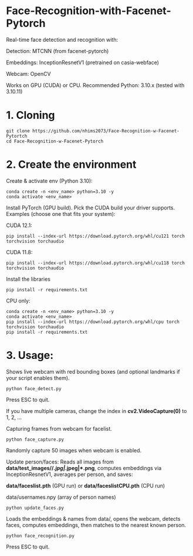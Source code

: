 # Face-Recognition-with-Facenet-Pytorch
Real-time face detection and recognition with:

Detection: MTCNN (from facenet-pytorch)

Embeddings: InceptionResnetV1 (pretrained on casia-webface)

Webcam: OpenCV

Works on GPU (CUDA) or CPU.
Recommended Python: 3.10.x (tested with 3.10.11)

# 1. Cloning
```
git clone https://github.com/nhims2073/Face-Recognition-w-Facenet-Pytortch
cd Face-Recognition-w-Facenet-Pytorch
```

# 2. Create the environment
Create & activate env (Python 3.10):
```
conda create -n <env_name> python=3.10 -y
conda activate <env_name>
```

Install PyTorch (GPU build). Pick the CUDA build your driver supports.
Examples (choose one that fits your system):

CUDA 12.1:
```
pip install --index-url https://download.pytorch.org/whl/cu121 torch torchvision torchaudio
```

CUDA 11.8:
```
pip install --index-url https://download.pytorch.org/whl/cu118 torch torchvision torchaudio
```

Install the libraries
```
pip install -r requirements.txt
```
CPU only:
```
conda create -n <env_name> python=3.10 -y
conda activate <env_name>
pip install --index-url https://download.pytorch.org/whl/cpu torch torchvision torchaudio
pip install -r requirements.txt
```

# 3. Usage:

Shows live webcam with red bounding boxes (and optional landmarks if your script enables them).
```
python face_detect.py
```
Press ESC to quit.

If you have multiple cameras, change the index in **cv2.VideoCapture(0)** to 1, 2, …

Capturing frames from webcam for facelist.
```
python face_capture.py
```
Randomly capture 50 images when webcam is enabled.

Update person/faces:
Reads all images from **data/test_images/<person>/*.jpg|*.jpeg|*.png**, computes embeddings via InceptionResnetV1, averages per person, and saves:

**data/faceslist.pth** (GPU run) or **data/faceslistCPU.pth** (CPU run)

data/usernames.npy (array of person names)
```
python update_faces.py
```

Loads the embeddings & names from data/, opens the webcam, detects faces, computes embeddings, then matches to the nearest known person.
```
python face_recognition.py
```
Press ESC to quit.

